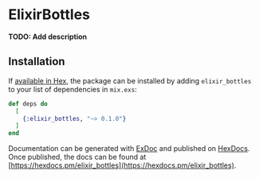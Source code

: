 # ElixirBottles

**TODO: Add description**

## Installation

If [available in Hex](https://hex.pm/docs/publish), the package can be installed
by adding `elixir_bottles` to your list of dependencies in `mix.exs`:

```elixir
def deps do
  [
    {:elixir_bottles, "~> 0.1.0"}
  ]
end
```

Documentation can be generated with [ExDoc](https://github.com/elixir-lang/ex_doc)
and published on [HexDocs](https://hexdocs.pm). Once published, the docs can
be found at [https://hexdocs.pm/elixir_bottles](https://hexdocs.pm/elixir_bottles).

